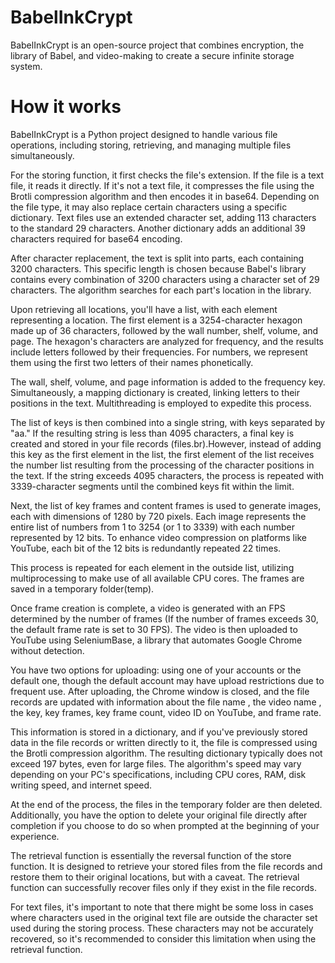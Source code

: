 # BabelInkCrypt
BabelInkCrypt is an open-source project that combines encryption, the library of Babel, and video-making to create a secure infinite storage system.

# How it works

BabelInkCrypt is a Python project designed to handle various file operations, including storing, retrieving, and managing multiple files simultaneously.

For the storing function, it first checks the file's extension. If the file is a text file, it reads it directly. If it's not a text file, it compresses the file using the Brotli compression algorithm and then encodes it in base64. Depending on the file type, it may also replace certain characters using a specific dictionary. Text files use an extended character set, adding 113 characters to the standard 29 characters. Another dictionary adds an additional 39 characters required for base64 encoding.

After character replacement, the text is split into parts, each containing 3200 characters. This specific length is chosen because Babel's library contains every combination of 3200 characters using a character set of 29 characters. The algorithm searches for each part's location in the library.

Upon retrieving all locations, you'll have a list, with each element representing a location. The first element is a 3254-character hexagon made up of 36 characters, followed by the wall number, shelf, volume, and page. The hexagon's characters are analyzed for frequency, and the results include letters followed by their frequencies. For numbers, we represent them using the first two letters of their names phonetically.

The wall, shelf, volume, and page information is added to the frequency key. Simultaneously, a mapping dictionary is created, linking letters to their positions in the text. Multithreading is employed to expedite this process.

The list of keys is then combined into a single string, with keys separated by "aa." If the resulting string is less than 4095 characters, a final key is created and stored in your file records (files.br).However, instead of adding this key as the first element in the list, the first element of the list receives the number list resulting from the processing of the character positions in the text. If the string exceeds 4095 characters, the process is repeated with 3339-character segments until the combined keys fit within the limit.

Next, the list of key frames and content frames is used to generate images, each with dimensions of 1280 by 720 pixels. Each image represents the entire list of numbers from 1 to 3254 (or 1 to 3339) with each number represented by 12 bits. To enhance video compression on platforms like YouTube, each bit of the 12 bits is redundantly repeated 22 times.

This process is repeated for each element in the outside list, utilizing multiprocessing to make use of all available CPU cores. The frames are saved in a temporary folder(temp).

Once frame creation is complete, a video is generated with an FPS determined by the number of frames (If the number of frames exceeds 30, the default frame rate is set to 30 FPS). The video is then uploaded to YouTube using SeleniumBase, a library that automates Google Chrome without detection.

You have two options for uploading: using one of your accounts or the default one, though the default account may have upload restrictions due to frequent use. After uploading, the Chrome window is closed, and the file records are updated with information about the file name , the video name , the key, key frames, key frame count, video ID on YouTube, and frame rate.

This information is stored in a dictionary, and if you've previously stored data in the file records or written directly to it, the file is compressed using the Brotli compression algorithm. The resulting dictionary typically does not exceed 197 bytes, even for large files. The algorithm's speed may vary depending on your PC's specifications, including CPU cores, RAM, disk writing speed, and internet speed.

At the end of the process, the files in the temporary folder are then deleted. Additionally, you have the option to delete your original file directly after completion if you choose to do so when prompted at the beginning of your experience.

The retrieval function is essentially the reversal function of the store function. It is designed to retrieve your stored files from the file records and restore them to their original locations, but with a caveat. The retrieval function can successfully recover files only if they exist in the file records.

For text files, it's important to note that there might be some loss in cases where characters used in the original text file are outside the character set used during the storing process. These characters may not be accurately recovered, so it's recommended to consider this limitation when using the retrieval function.
